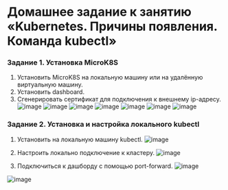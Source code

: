 # Домашнее задание к занятию «Kubernetes. Причины появления. Команда kubectl»
### Задание 1. Установка MicroK8S
1) Установить MicroK8S на локальную машину или на удалённую виртуальную машину.
2) Установить dashboard.
3) Сгенерировать сертификат для подключения к внешнему ip-адресу.
![image](https://github.com/dikalov/devops-28/assets/126553776/30f08d9f-b8c2-4d00-9426-6a20368c0f71)
![image](https://github.com/dikalov/devops-28/assets/126553776/8f70f80b-b9e2-46f8-9397-ae6feb9f1832)
![image](https://github.com/dikalov/devops-28/assets/126553776/e34ca5e0-3649-4ca5-b1b0-6f6e034603ab)
![image](https://github.com/dikalov/devops-28/assets/126553776/b491e738-22d9-4853-98dc-17120d9c4810)
![image](https://github.com/dikalov/devops-28/assets/126553776/6c0acce9-9c07-4992-a0a6-e21aa19365f8)
![image](https://github.com/dikalov/devops-28/assets/126553776/4e6d508c-f053-44e6-947c-82ffc6f23c34)
![image](https://github.com/dikalov/devops-28/assets/126553776/64f9d320-22f0-4d7c-80b5-c5db9a216de2)

### Задание 2. Установка и настройка локального kubectl
1) Установить на локальную машину kubectl.
![image](https://github.com/dikalov/devops-28/assets/126553776/7a7c9bf8-8455-47fe-ba03-46147837ddad)

2) Настроить локально подключение к кластеру.
![image](https://github.com/dikalov/devops-28/assets/126553776/9d9529e9-9eda-42be-93c1-3e5022781836)

3) Подключиться к дашборду с помощью port-forward.
![image](https://github.com/dikalov/devops-28/assets/126553776/2a1b061e-393a-47c6-b50d-b6b55d786a3e)

![image](https://github.com/dikalov/devops-28/assets/126553776/a32b7737-8663-4931-bd1c-49053d4a8370)




